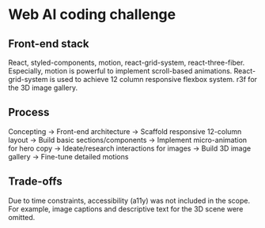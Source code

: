 # Web AI coding challenge

## Front-end stack

React, styled-components, motion, react-grid-system, react-three-fiber. Especially, motion is powerful to implement scroll-based animations. React-grid-system is used to achieve 12 column responsive flexbox system. r3f for the 3D image gallery.

## Process

Concepting -> Front-end architecture → Scaffold responsive 12-column layout → Build basic sections/components → Implement micro-animation for hero copy → Ideate/research interactions for images → Build 3D image gallery → Fine-tune detailed motions

## Trade-offs

Due to time constraints, accessibility (a11y) was not included in the scope. For example, image captions and descriptive text for the 3D scene were omitted.
